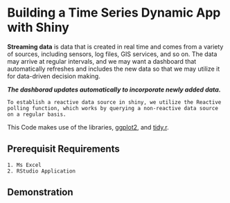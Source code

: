 # Building a Time Series Dynamic App with Shiny

**Streaming data** is data that is created in real time and comes from a variety of sources, including sensors, log files, GIS services, and so on. The data may arrive at regular intervals, and we may want a dashboard that automatically refreshes and includes the new data so that we may utilize it for data-driven decision making.

***The dashborad updates automatically to incorporate newly added data.***

 ```
To establish a reactive data source in shiny, we utilize the Reactive polling function, which works by querying a non-reactive data source on a regular basis.
 ```

 This Code makes use of the libraries, [ggplot2](https://ggplot2.tidyverse.org/), and [tidy.r](https://www.rstudio.com/blog/introducing-tidyr/).

## Prerequisit Requirements
 ```
 1. Ms Excel
 2. RStudio Application
 ```

## Demonstration


 

